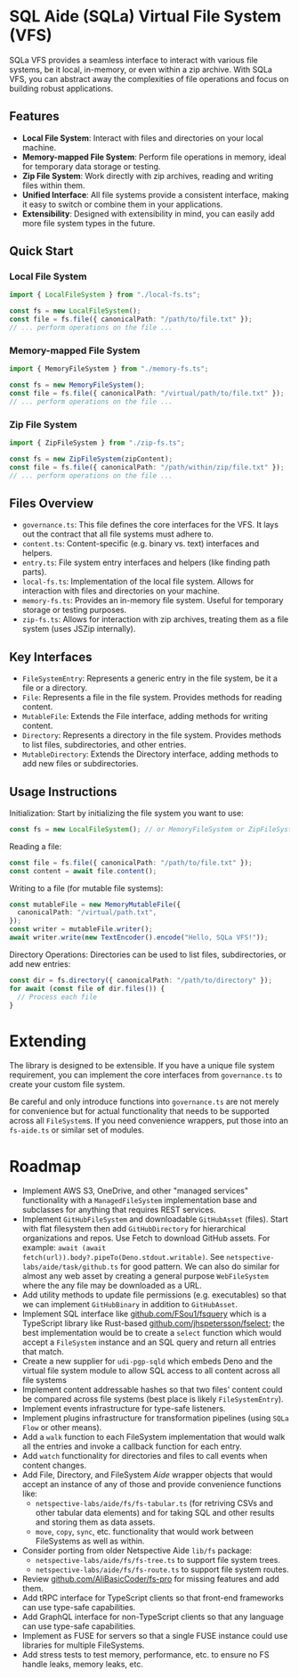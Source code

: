 # SQL Aide (SQLa) Virtual File System (VFS)

SQLa VFS provides a seamless interface to interact with various file systems, be
it local, in-memory, or even within a zip archive. With SQLa VFS, you can
abstract away the complexities of file operations and focus on building robust
applications.

## Features

- **Local File System**: Interact with files and directories on your local
  machine.
- **Memory-mapped File System**: Perform file operations in memory, ideal for
  temporary data storage or testing.
- **Zip File System**: Work directly with zip archives, reading and writing
  files within them.
- **Unified Interface**: All file systems provide a consistent interface, making
  it easy to switch or combine them in your applications.
- **Extensibility**: Designed with extensibility in mind, you can easily add
  more file system types in the future.

## Quick Start

### Local File System

```typescript
import { LocalFileSystem } from "./local-fs.ts";

const fs = new LocalFileSystem();
const file = fs.file({ canonicalPath: "/path/to/file.txt" });
// ... perform operations on the file ...
```

### Memory-mapped File System

```typescript
import { MemoryFileSystem } from "./memory-fs.ts";

const fs = new MemoryFileSystem();
const file = fs.file({ canonicalPath: "/virtual/path/to/file.txt" });
// ... perform operations on the file ...
```

### Zip File System

```ts
import { ZipFileSystem } from "./zip-fs.ts";

const fs = new ZipFileSystem(zipContent);
const file = fs.file({ canonicalPath: "/path/within/zip/file.txt" });
// ... perform operations on the file ...
```

## Files Overview

- `governance.ts`: This file defines the core interfaces for the VFS. It lays
  out the contract that all file systems must adhere to.
- `content.ts`: Content-specific (e.g. binary vs. text) interfaces and helpers.
- `entry.ts`: File system entry interfaces and helpers (like finding path
  parts).
- `local-fs.ts`: Implementation of the local file system. Allows for interaction
  with files and directories on your machine.
- `memory-fs.ts`: Provides an in-memory file system. Useful for temporary
  storage or testing purposes.
- `zip-fs.ts`: Allows for interaction with zip archives, treating them as a file
  system (uses JSZip internally).

## Key Interfaces

- `FileSystemEntry`: Represents a generic entry in the file system, be it a file
  or a directory.
- `File`: Represents a file in the file system. Provides methods for reading
  content.
- `MutableFile`: Extends the File interface, adding methods for writing content.
- `Directory`: Represents a directory in the file system. Provides methods to
  list files, subdirectories, and other entries.
- `MutableDirectory`: Extends the Directory interface, adding methods to add new
  files or subdirectories.

## Usage Instructions

Initialization: Start by initializing the file system you want to use:

```typescript
const fs = new LocalFileSystem(); // or MemoryFileSystem or ZipFileSystem
```

Reading a file:

```typescript
const file = fs.file({ canonicalPath: "/path/to/file.txt" });
const content = await file.content();
```

Writing to a file (for mutable file systems):

```typescript
const mutableFile = new MemoryMutableFile({
  canonicalPath: "/virtual/path.txt",
});
const writer = mutableFile.writer();
await writer.write(new TextEncoder().encode("Hello, SQLa VFS!"));
```

Directory Operations: Directories can be used to list files, subdirectories, or
add new entries:

```typescript
const dir = fs.directory({ canonicalPath: "/path/to/directory" });
for await (const file of dir.files()) {
  // Process each file
}
```

# Extending

The library is designed to be extensible. If you have a unique file system
requirement, you can implement the core interfaces from `governance.ts` to
create your custom file system.

Be careful and only introduce functions into `governance.ts` are not merely for
convenience but for actual functionality that needs to be supported across all
`FileSystem`s. If you need convenience wrappers, put those into an `fs-aide.ts`
or similar set of modules.

# Roadmap

- Implement AWS S3, OneDrive, and other "managed services" functionality with a
  `ManagedFileSystem` implementation base and subclasses for anything that
  requires REST services.
- Implement `GitHubFileSystem` and downloadable `GitHubAsset` (files). Start
  with flat filesystem then add `GitHubDirectory` for hierarchical organizations
  and repos. Use Fetch to download GitHub assets. For example:
  `await (await fetch(url)).body?.pipeTo(Deno.stdout.writable)`. See
  `netspective-labs/aide/task/github.ts` for good pattern. We can also do
  similar for almost any web asset by creating a general purpose `WebFileSystem`
  where the any file may be downloaded as a URL.
- Add utility methods to update file permissions (e.g. executables) so that we
  can implement `GitHubBinary` in addition to `GitHubAsset`.
- Implement SQL interface like
  [github.com/FSou1/fsquery](https://github.com/FSou1/fsquery) which is a
  TypeScript library like Rust-based
  [github.com/jhspetersson/fselect](https://github.com/jhspetersson/fselect);
  the best implementation would be to create a `select` function which would
  accept a `FileSystem` instance and an SQL query and return all entries that
  match.
- Create a new supplier for `udi-pgp-sqld` which embeds Deno and the virtual
  file system module to allow SQL access to all content across all file systems
- Implement content addressable hashes so that two files' content could be
  compared across file systems (best place is likely `FileSystemEntry`).
- Implement events infrastructure for type-safe listeners.
- Implement plugins infrastructure for transformation pipelines (using
  `SQLa Flow` or other means).
- Add a `walk` function to each FileSystem implementation that would walk all
  the entries and invoke a callback function for each entry.
- Add `watch` functionality for directories and files to call events when
  content changes.
- Add File, Directory, and FileSystem _Aide_ wrapper objects that would accept
  an instance of any of those and provide convenience functions like:
  - `netspective-labs/aide/fs/fs-tabular.ts` (for retriving CSVs and other
    tabular data elements) and for taking SQL and other results and storing them
    as data assets.
  - `move`, `copy`, `sync`, etc. functionality that would work between
    FileSystems as well as within.
- Consider porting from older Netspective Aide `lib/fs` package:
  - `netspective-labs/aide/fs/fs-tree.ts` to support file system trees.
  - `netspective-labs/aide/fs/fs-route.ts` to support file system routes.
- Review
  [github.com/AliBasicCoder/fs-pro](https://github.com/AliBasicCoder/fs-pro) for
  missing features and add them.
- Add tRPC interface for TypeScript clients so that front-end frameworks can use
  type-safe capabilities.
- Add GraphQL interface for non-TypeScript clients so that any language can use
  type-safe capabilities.
- Implement as FUSE for servers so that a single FUSE instance could use
  libraries for multiple FileSystems.
- Add stress tests to test memory, performance, etc. to ensure no FS handle
  leaks, memory leaks, etc.
